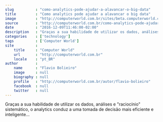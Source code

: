 ```yaml
---
slug          : "como-analytics-pode-ajudar-a-alavancar-o-big-data"
title         : "Como analytics pode ajudar a alavancar o big data"
image         : "http://computerworld.com.br/sites/beta.computerworld.com.br/files/news_articles/big_data_1.jpg"
source        : "http://computerworld.com.br/como-analytics-pode-ajudar-alavancar-o-big-data"
date          : "2016-12-09T11:46:00-02:00"
description   : "Graças a sua habilidade de utilizar os dados, análises e 'raciocínio' sistemático, o analytics conduz a uma tomada de decisão mais eficiente e inteligente..."
categories    : ['technology']
tags          : ['Computer World']
site          :
    title     : "Computer World"
    url       : "http://computerworld.com.br"
    locale    : "pt_BR"
author        :
    name      : "Flavio Bolieiro"
    image     : null
    biography : null
    profile   : "http://computerworld.com.br/autor/flavio-bolieiro"
    facebook  : null
    twitter   : null
---
```


Graças a sua habilidade de utilizar os dados, análises e "raciocínio" sistemático, o analytics conduz a uma tomada de decisão mais eficiente e inteligente...
